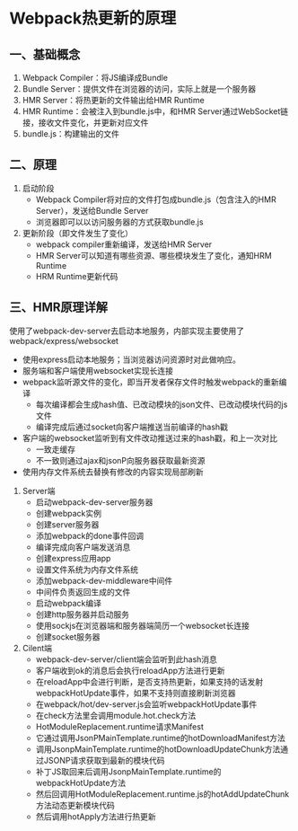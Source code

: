#   Webpack热更新的原理

##  一、基础概念
1.  Webpack Compiler：将JS编译成Bundle
2.  Bundle Server：提供文件在浏览器的访问，实际上就是一个服务器
3.  HMR Server：将热更新的文件输出给HMR Runtime
4.  HMR Runtime：会被注入到bundle.js中，和HMR Server通过WebSocket链接，接收文件变化，并更新对应文件
5.  bundle.js：构建输出的文件

##  二、原理
1.  启动阶段
    -   Webpack Compiler将对应的文件打包成bundle.js（包含注入的HMR Server），发送给Bundle Server
    -   浏览器即可以以访问服务器的方式获取bundle.js
2.  更新阶段（即文件发生了变化）
    -   webpack compiler重新编译，发送给HMR Server
    -   HMR Server可以知道有哪些资源、哪些模块发生了变化，通知HRM Runtime
    -   HRM Runtime更新代码

##  三、HMR原理详解
使用了webpack-dev-server去启动本地服务，内部实现主要使用了webpack/express/websocket
-   使用express启动本地服务；当浏览器访问资源时对此做响应。
-   服务端和客户端使用websocket实现长连接
-   webpack监听源文件的变化，即当开发者保存文件时触发webpack的重新编译
    -   每次编译都会生成hash值、已改动模块的json文件、已改动模块代码的js文件
    -   编译完成后通过socket向客户端推送当前编译的hash戳
-   客户端的websocket监听到有文件改动推送过来的hash戳，和上一次对比
    -   一致走缓存
    -   不一致则通过ajax和jsonP向服务器获取最新资源
-   使用内存文件系统去替换有修改的内容实现局部刷新
1.  Server端
    -   启动webpack-dev-server服务器
    -   创建webpack实例
    -   创建server服务器
    -   添加webpack的done事件回调
    -   编译完成向客户端发送消息
    -   创建express应用app
    -   设置文件系统为内存文件系统
    -   添加webpack-dev-middleware中间件
    -   中间件负责返回生成的文件
    -   启动webpack编译
    -   创建http服务器并启动服务
    -   使用sockjs在浏览器端和服务器端简历一个websocket长连接
    -   创建socket服务器
2.  Cilent端
    -   webpack-dev-server/client端会监听到此hash消息
    -   客户端收到ok的消息后会执行reloadApp方法进行更新
    -   在reloadApp中会进行判断，是否支持热更新，如果支持的话发射webpackHotUpdate事件，如果不支持则直接刷新浏览器
    -   在webpack/hot/dev-server.js会监听webpackHotUpdate事件
    -   在check方法里会调用module.hot.check方法
    -   HotModuleReplacement.runtime请求Manifest
    -   它通过调用JsonPMainTemplate.runtime的hotDownloadManifest方法
    -   调用JsonpMainTemplate.runtime的hotDownloadUpdateChunk方法通过JSONP请求获取到最新的模块代码
    -   补丁JS取回来后调用JsonpMainTemplate.runtime的webpackHotUpdate方法
    -   然后回调用HotModuleReplacement.runtime.js的hotAddUpdateChunk方法动态更新模块代码
    -   然后调用hotApply方法进行热更新